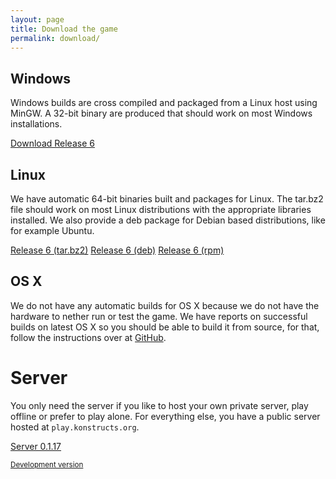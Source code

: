 ```yaml
---
layout: page
title: Download the game
permalink: download/
---
```


## Windows

Windows builds are cross compiled and packaged from a Linux host
using MinGW. A 32-bit binary are produced that should work on most
Windows installations.

<!-- RR004 --><a  class="btn btn-primary" href="https://github.com/konstructs/client/releases/download/6/konstructs-client.zip">Download Release 6</a>

## Linux

We have automatic 64-bit binaries built and packages for Linux. The tar.bz2 file should work on most Linux distributions with the appropriate libraries installed. We also provide a deb package for Debian based distributions, like for example Ubuntu.

<!-- RR005 --><a class="btn btn-primary" href="https://github.com/konstructs/client/releases/download/6/konstructs-client.tar.bz2">Release 6 (tar.bz2)</a>
<!-- RR006 --><a class="btn btn-primary" href="https://github.com/konstructs/client/releases/download/6/konstructs-client_6_1158_amd64.deb">Release 6 (deb)</a>
<!-- RR010 --><a class="btn btn-primary" href="https://github.com/konstructs/client/releases/download/6/konstructs-client-6_1158_64.rpm">Release 6 (rpm)</a>

## OS X

We do not have any automatic builds for OS X because we do not have the hardware to nether run or test the game. We have reports on successful builds on latest OS X so you should be able to build it from source, for that, follow the instructions over at [GitHub](https://github.com/konstructs/client/blob/master/BUILD.md).

# Server

You only need the server if you like to host your own private server, play offline or prefer to play alone. For everything else, you have a public server hosted at `play.konstructs.org`.

<!-- RR007 --><a class="btn btn-primary" href="https://github.com/konstructs/server/releases/download/v0.1.18/konstructs-server-0.1.17.jar">Server 0.1.17</a>

<small><a href="https://bintray.com/artifact/download/konstructs/jars/konstructs-server-build-dev.jar">Development version</a></small>

